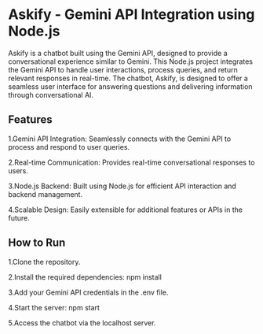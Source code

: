 # Askify - Gemini API Integration using Node.js
Askify is a chatbot built using the Gemini API, designed to provide a conversational experience similar to Gemini. This Node.js project integrates the Gemini API to handle user interactions, process queries, and return relevant responses in real-time. The chatbot, Askify, is designed to offer a seamless user interface for answering questions and delivering information through conversational AI.

## Features
1.Gemini API Integration: Seamlessly connects with the Gemini API to process and respond to user queries.

2.Real-time Communication: Provides real-time conversational responses to users.

3.Node.js Backend: Built using Node.js for efficient API interaction and backend management.

4.Scalable Design: Easily extensible for additional features or APIs in the future.

## How to Run
1.Clone the repository.

2.Install the required dependencies: npm install

3.Add your Gemini API credentials in the .env file.

4.Start the server: npm start

5.Access the chatbot via the localhost server.

